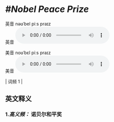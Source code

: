 # ***\#Nobel Peace Prize*** 
英音 nəʊˈbel piːs praɪz  
英音
<audio src="./media/Nobel Peace Prize-b.aac" controls="controls"></audio>

美音 noʊˈbɛl piːs praɪz  
美音
<audio src="./media/Nobel Peace Prize.aac" controls="controls"></audio>



| 词频 1 |  

英文释义
---
### 1.*高义频：* **诺贝尔和平奖**  



